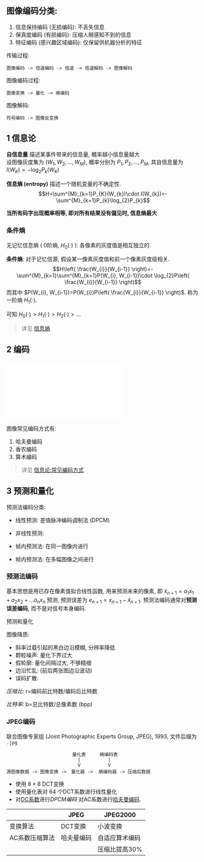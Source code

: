 ## 图像编码分类:

1. 信息保持编码 (无损编码): 不丢失信息
2. 保真度编码 (有损编码): 压缩人眼感知不到的信息
3. 特征编码 (感兴趣区域编码): 仅保留供机器分析的特征

传输过程:  
```
图像编码 -> 信道编码 -> 信道 -> 信道解码 -> 图像解码
```

图像编码过程:  
```
图像变换 -> 量化 -> 熵编码
```

图像解码:
```
符号编码 -> 图像反变换
```

## 1 信息论

**自信息量** 描述某事件带来的信息量, 概率越小信息量越大  
设图像灰度集为 $(W_{1},W_{2},\dots,W_{M})$, 概率分别为 $P_{1}, P_{2}, \dots, P_{M}$, 其自信息量为 $I(W_{K})=-\log_{2}P_{k}(W_{K})$

**信息熵 (entropy)** 描述一个随机变量的不确定性.  
$$H=\sum^{M}_{k=1}P_{K}(W_{k})\cdot I(W_{k})=-\sum^{M}_{k=1}P_{k}\log_{2}P_{k}$$

**当所有码字出现概率相等, 即对所有结果没有偏见时, 信息熵最大**

### 条件熵

无记忆信息熵 ( 0阶熵, $H_{0}(\cdot)$ ): 各像素的灰度值是相互独立的.

**条件熵**: 对于记忆信源, 假设某一像素灰度值和前一个像素灰度级相关.
$$H\left( \frac{W_{i}}{W_{i-1}} \right)=-\sum^{M}_{k=1}\sum^{M}_{k=1}P(W_{i}, W_{i-1})\cdot \log_{2}P\left( \frac{W_{i}}{W_{i-1}} \right)$$
而其中 $P(W_{i}, W_{i-1})=P(W_{i})P\left( \frac{W_{i}}{W_{i-1}} \right)$. 称为一阶熵 $H_{1}(\cdot)$. 

可知 $H_{0}(\cdot)>H_{1}(\cdot)>H_{2}(\cdot)>\dots$

> 详见  [信息熵](../../信息论与编码/熵.md)

## 2 编码

![熵编码](../../信息论与编码/熵编码.md)

图像常见编码方式有:
1. 哈夫曼编码
2. 香农编码
3. 算术编码

> 详见 [信息论:常见编码方式](../../信息论与编码/算术编码.md)

## 3 预测和量化

预测法编码分类:
- 线性预测: 差值脉冲编码调制法 (DPCM)
- 非线性预测:

- 帧内预测法: 在同一图像内进行
- 帧内预测法: 在多幅图像之间进行

### 预测法编码

基本思想是用已存在像素值拟合线性函数, 用来预测未来的像素, 即 $\hat{x}_{n+1}=a_{1}x_{1}+a_{2}x_{2}+\dots a_{n}x_{n}$ 预测, 预测误差为 $e_{n+1}=x_{n+1}-\hat{x}_{n+1}$. 预测法编码通常对**预测误差编码**, 而不是对信号本身编码.


预测和量化

图像降质:
- 斜率过载引起的黑白边沿模糊, 分辨率降低
- 颗粒噪声: 量化下界过大
- 假轮廓: 量化间隔过大, 不够精细
- 边沿忙乱: (前后两张图边沿波动) 
- 误码扩散: 

*压缩比:* r=编码前比特数/编码后比特数

*比特率:* b=总比特数/总像素数 (bpp)

### JPEG编码

联合图像专家组 (Joint Photographic Experts Group, JPEG), 1993, 文件后缀为 `.jpg`

```
                        量化表     熵编码表
                          |          |
                          V          V
源图像数据 -> 图像变换 ->　量化器 ->  熵编码器 -> 压缩后数据
```

- 使用 $8\times 8$ DCT变换
- 使用量化表对 64 个DCT系数进行线性量化
- 对[DC系数](图像变换.md)进行*DPCM编码* 对AC系数进行[哈夫曼编码](../../信息论与编码/算术编码.md).

|            | JPEG           | JPEG2000 |
| ---------- | -------------- | -------- |
|  变换算法  |    DCT变换     |       小波变换   |
| AC系数压缩算法| 哈夫曼编码 | 自适应算术编码 |
|         |   | 压缩比提高30%    |
